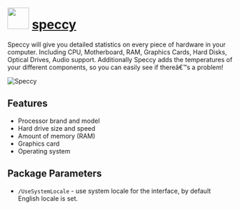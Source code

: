 ﻿# <img src="https://cdn.jsdelivr.net/gh/chocolatey/chocolatey-coreteampackages@edba4a5849ff756e767cba86641bea97ff5721fe/icons/speccy.png" width="48" height="48"/> [speccy](https://chocolatey.org/packages/speccy)


Speccy will give you detailed statistics on every piece of hardware in your computer. Including CPU, Motherboard, RAM, Graphics Cards, Hard Disks, Optical Drives, Audio support. Additionally Speccy adds the temperatures of your different components, so you can easily see if thereâ€™s a problem!

![Speccy](https://i.imgur.com/1itlSny.png)

## Features

* Processor brand and model
* Hard drive size and speed
* Amount of memory (RAM)
* Graphics card
* Operating system

## Package Parameters

- `/UseSystemLocale` - use system locale for the interface, by default English locale is set.
